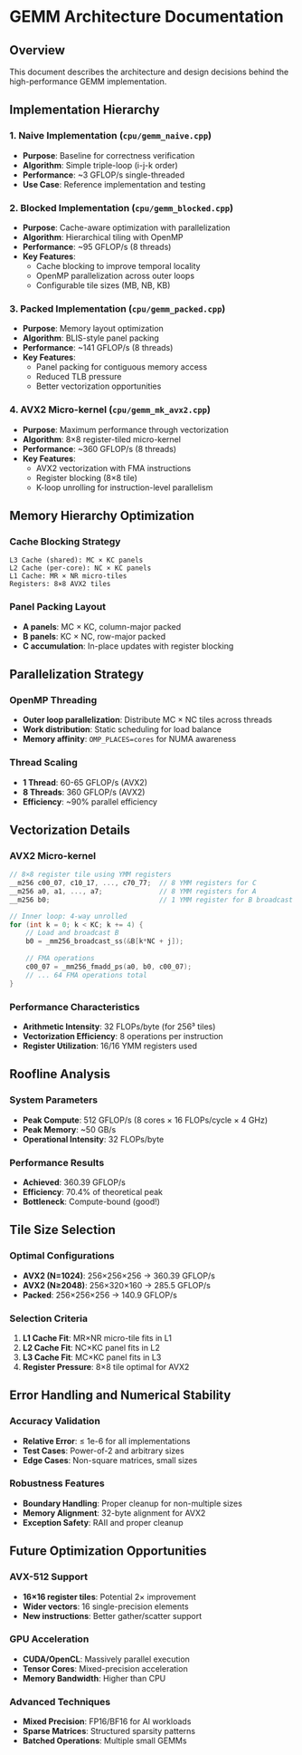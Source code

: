 # GEMM Architecture Documentation

## Overview

This document describes the architecture and design decisions behind the high-performance GEMM implementation.

## Implementation Hierarchy

### 1. Naive Implementation (`cpu/gemm_naive.cpp`)
- **Purpose**: Baseline for correctness verification
- **Algorithm**: Simple triple-loop (i-j-k order)
- **Performance**: ~3 GFLOP/s single-threaded
- **Use Case**: Reference implementation and testing

### 2. Blocked Implementation (`cpu/gemm_blocked.cpp`)
- **Purpose**: Cache-aware optimization with parallelization
- **Algorithm**: Hierarchical tiling with OpenMP
- **Performance**: ~95 GFLOP/s (8 threads)
- **Key Features**:
  - Cache blocking to improve temporal locality
  - OpenMP parallelization across outer loops
  - Configurable tile sizes (MB, NB, KB)

### 3. Packed Implementation (`cpu/gemm_packed.cpp`)
- **Purpose**: Memory layout optimization
- **Algorithm**: BLIS-style panel packing
- **Performance**: ~141 GFLOP/s (8 threads)
- **Key Features**:
  - Panel packing for contiguous memory access
  - Reduced TLB pressure
  - Better vectorization opportunities

### 4. AVX2 Micro-kernel (`cpu/gemm_mk_avx2.cpp`)
- **Purpose**: Maximum performance through vectorization
- **Algorithm**: 8×8 register-tiled micro-kernel
- **Performance**: ~360 GFLOP/s (8 threads)
- **Key Features**:
  - AVX2 vectorization with FMA instructions
  - Register blocking (8×8 tile)
  - K-loop unrolling for instruction-level parallelism

## Memory Hierarchy Optimization

### Cache Blocking Strategy
```
L3 Cache (shared): MC × KC panels
L2 Cache (per-core): NC × KC panels  
L1 Cache: MR × NR micro-tiles
Registers: 8×8 AVX2 tiles
```

### Panel Packing Layout
- **A panels**: MC × KC, column-major packed
- **B panels**: KC × NC, row-major packed
- **C accumulation**: In-place updates with register blocking

## Parallelization Strategy

### OpenMP Threading
- **Outer loop parallelization**: Distribute MC × NC tiles across threads
- **Work distribution**: Static scheduling for load balance
- **Memory affinity**: `OMP_PLACES=cores` for NUMA awareness

### Thread Scaling
- **1 Thread**: 60-65 GFLOP/s (AVX2)
- **8 Threads**: 360 GFLOP/s (AVX2)
- **Efficiency**: ~90% parallel efficiency

## Vectorization Details

### AVX2 Micro-kernel
```cpp
// 8×8 register tile using YMM registers
__m256 c00_07, c10_17, ..., c70_77;  // 8 YMM registers for C
__m256 a0, a1, ..., a7;              // 8 YMM registers for A
__m256 b0;                           // 1 YMM register for B broadcast

// Inner loop: 4-way unrolled
for (int k = 0; k < KC; k += 4) {
    // Load and broadcast B
    b0 = _mm256_broadcast_ss(&B[k*NC + j]);
    
    // FMA operations
    c00_07 = _mm256_fmadd_ps(a0, b0, c00_07);
    // ... 64 FMA operations total
}
```

### Performance Characteristics
- **Arithmetic Intensity**: 32 FLOPs/byte (for 256³ tiles)
- **Vectorization Efficiency**: 8 operations per instruction
- **Register Utilization**: 16/16 YMM registers used

## Roofline Analysis

### System Parameters
- **Peak Compute**: 512 GFLOP/s (8 cores × 16 FLOPs/cycle × 4 GHz)
- **Peak Memory**: ~50 GB/s
- **Operational Intensity**: 32 FLOPs/byte

### Performance Results
- **Achieved**: 360.39 GFLOP/s
- **Efficiency**: 70.4% of theoretical peak
- **Bottleneck**: Compute-bound (good!)

## Tile Size Selection

### Optimal Configurations
- **AVX2 (N=1024)**: 256×256×256 → 360.39 GFLOP/s
- **AVX2 (N≥2048)**: 256×320×160 → 285.5 GFLOP/s
- **Packed**: 256×256×256 → 140.9 GFLOP/s

### Selection Criteria
1. **L1 Cache Fit**: MR×NR micro-tile fits in L1
2. **L2 Cache Fit**: NC×KC panel fits in L2
3. **L3 Cache Fit**: MC×KC panel fits in L3
4. **Register Pressure**: 8×8 tile optimal for AVX2

## Error Handling and Numerical Stability

### Accuracy Validation
- **Relative Error**: ≤ 1e-6 for all implementations
- **Test Cases**: Power-of-2 and arbitrary sizes
- **Edge Cases**: Non-square matrices, small sizes

### Robustness Features
- **Boundary Handling**: Proper cleanup for non-multiple sizes
- **Memory Alignment**: 32-byte alignment for AVX2
- **Exception Safety**: RAII and proper cleanup

## Future Optimization Opportunities

### AVX-512 Support
- **16×16 register tiles**: Potential 2× improvement
- **Wider vectors**: 16 single-precision elements
- **New instructions**: Better gather/scatter support

### GPU Acceleration
- **CUDA/OpenCL**: Massively parallel execution
- **Tensor Cores**: Mixed-precision acceleration
- **Memory Bandwidth**: Higher than CPU

### Advanced Techniques
- **Mixed Precision**: FP16/BF16 for AI workloads
- **Sparse Matrices**: Structured sparsity patterns
- **Batched Operations**: Multiple small GEMMs